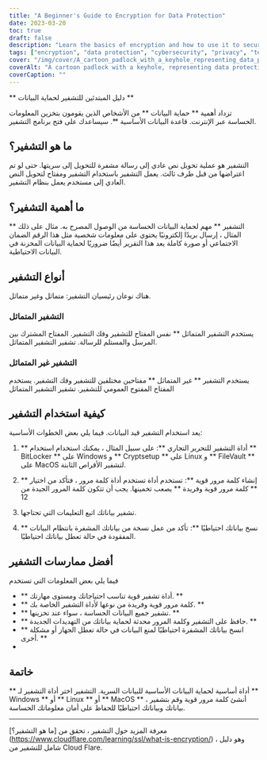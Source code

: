 ```yaml
---
title: "A Beginner's Guide to Encryption for Data Protection"
date: 2023-03-20
toc: true
draft: false
description: "Learn the basics of encryption and how to use it to secure your sensitive data with this beginner's guide to encryption."
tags: ["encryption", "data protection", "cybersecurity", "privacy", "technology", "online security", "symmetric encryption", "asymmetric encryption", "security", "internet privacy", "cryptography", "encrypted messaging", "digital security", "data privacy", "encrypted data", "encryption software", "data encryption", "computer security", "network security", "password protection"]
cover: "/img/cover/A_cartoon_padlock_with_a_keyhole_representing_data_protection.png"
coverAlt: "A cartoon padlock with a keyhole, representing data protection through encryption."
coverCaption: ""
---
```


** دليل المبتدئين للتشفير لحماية البيانات **  تزداد أهمية ** حماية البيانات ** من الأشخاص الذين يقومون بتخزين المعلومات الحساسة عبر الإنترنت. قاعدة البيانات الأساسية **. سيساعدك على فتح برنامج التشفير.  ## ما هو التشفير؟  التشفير هو عملية تحويل نص عادي إلى رسالة مشفرة للتحويل إلى سريتها. حتى لو تم اعتراضها من قبل طرف ثالث. يعمل التشفير باستخدام التشفير ومفتاح لتحويل النص العادي إلى مستخدم يعمل بنظام التشفير.  ## ما أهمية التشفير؟  ** التشفير ** مهم لحماية البيانات الحساسة من الوصول المصرح به. مثال على ذلك المثال ، إرسال بريدًا إلكترونيًا يحتوي على معلومات شخصية مثل هذا الرقم الضمان الاجتماعي أو صورة كاملة يعد هذا التقرير أيضًا ضروريًا لحماية البيانات المخزنة في البيانات الاحتياطية.  ## أنواع التشفير  هناك نوعان رئيسيان التشفير: متماثل وغير متماثل.  ### التشفير المتماثل  يستخدم التشفير المتماثل ** نفس المفتاح للتشفير وفك التشفير. المفتاح المشترك بين المرسل والمستلم للرسالة. تشفير التشفير المتماثل.  ### التشفير غير المتماثل  يستخدم التشفير ** غير المتماثل ** مفتاحين مختلفين للتشفير وفك التشفير. يستخدم المفتاح المفتوح العمومي للتشفير. تشفير التشفير المتماثل  ## كيفية استخدام التشفير  يعد استخدام التشفير قيد البيانات. فيما يلي بعض الخطوات الأساسية:  1. ** أداة التشفير للتحرير التجاري **: على سبيل المثال ، يمكنك استخدام استخدام ** BitLocker ** على Windows و ** Cryptsetup ** على Linux و ** FileVault ** على MacOS لتشفير الأقراص الثابتة.  2. ** إنشاء كلمة مرور قوية **: تستخدم أداة تستخدم أداة كلمة مرور ، فتأكد من اختيار ** كلمة مرور قوية وفريدة ** يصعب تخمينها. يجب أن تتكون كلمة المرور الجيدة من 12  3. تشفير بياناتك اتبع التعليمات التي تحتاجها.  4. ** نسخ بياناتك احتياطيًا **: تأكد من عمل نسخة من بياناتك المشفرة بانتظام البيانات المفقودة في حالة تعطل بياناتك احتياطيًا.  ## أفضل ممارسات التشفير  فيما يلي بعض المعلومات التي تستخدم  - ** أداة تشفير قوية تناسب احتياجاتك ومستوى مهارتك. ** - ** كلمة مرور قوية وفريدة من نوعها لأداة التشفير الخاصة بك. ** - ** تشفير جميع البيانات الحساسة ، سواء عند تخزينها. ** - ** حافظ على التشفير وكلمة المرور محدثة لحماية بياناتك من التهديدات الجديدة. ** - ** انسخ بياناتك المشفرة احتياطيًا لمنع البيانات في حالة تعطل الجهاز أو مشكلة أخرى. ** - ## خاتمة  ** أداة أساسية لحماية البيانات الأساسية للبيانات السرية. التشفير اختر أداة التشفير لـ ** Windows ** أو ** Linux ** أو ** MacOS ** ، أنشئ كلمة مرور قوية وقم بتشفير بياناتك وبياناتك احتياطيًا للحفاظ على أمان معلوماتك الحساسة.  ______  معرفة المزيد حول التشفير ، تحقق من [ما هو التشفير؟] (https://www.cloudflare.com/learning/ssl/what-is-encryption/) ، وهو دليل شامل للتشفير من Cloud Flare.